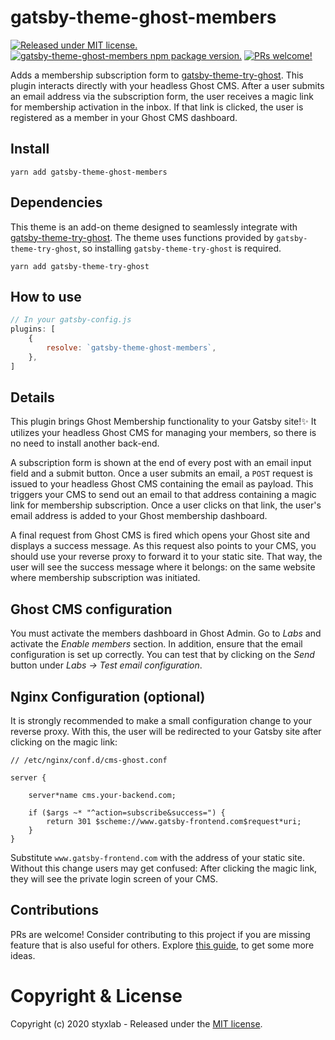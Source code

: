 # gatsby-theme-ghost-members
[![Released under MIT license.](https://badgen.net/github/license/micromatch/micromatch)](https://github.com/styxlab/gatsby-theme-ghost-members/blob/master/LICENSE)
[![gatsby-theme-ghost-members npm package version.](https://badgen.net/npm/v/gatsby-theme-ghost-members)](https://www.npmjs.org/package/gatsby-theme-ghost-members)
[![PRs welcome!](https://img.shields.io/badge/PRs-welcome-brightgreen.svg)]()

Adds a membership subscription form to [gatsby-theme-try-ghost](https://github.com/styxlab/gatsby-theme-try-ghost/tree/master/packages/gatsby-theme-try-ghost). This plugin interacts directly with your headless Ghost CMS. After a user submits an email address via the subscription form, the user receives a magic link for membership activation in the inbox. If that link is clicked, the user is registered as a member in your Ghost CMS dashboard.

## Install

`yarn add gatsby-theme-ghost-members`


## Dependencies

This theme is an add-on theme designed to seamlessly integrate with [gatsby-theme-try-ghost](https://github.com/styxlab/gatsby-theme-try-ghost/tree/master/packages/gatsby-theme-try-ghost). The theme uses functions provided by `gatsby-theme-try-ghost`, so installing `gatsby-theme-try-ghost` is required.

`yarn add gatsby-theme-try-ghost`

## How to use

```javascript
// In your gatsby-config.js
plugins: [
    {
        resolve: `gatsby-theme-ghost-members`,
    },
]
```

## Details

This plugin brings Ghost Membership functionality to your Gatsby site!✨ It utilizes your headless Ghost CMS for managing your members, so there is no need to install another back-end.

A subscription form is shown at the end of every post with an email input field and a submit button. Once a user submits an email, a `POST` request is issued to your headless Ghost CMS containing the email as payload. This triggers your CMS to send out an email to that address containing a magic link for membership subscription. Once a user clicks on that link, the user's email address is added to your Ghost membership dashboard.

A final request from Ghost CMS is fired which opens your Ghost site and displays a success message. As this request also points to your CMS, you should use your reverse proxy to forward it to your static site. That way, the user will see the success message where it belongs: on the same website where membership subscription was initiated.


## Ghost CMS configuration

You must activate the members dashboard in Ghost Admin. Go to *Labs* and activate the *Enable members* section. In addition, ensure that the email configuration is set up correctly. You can test that by clicking on the *Send* button under *Labs -> Test email configuration*.


## Nginx Configuration (optional)

It is strongly recommended to make a small configuration change to your reverse proxy. With this, the user will be redirected to your Gatsby site after clicking on the magic link:

```text
// /etc/nginx/conf.d/cms-ghost.conf

server {

    server*name cms.your-backend.com;

    if ($args ~* "^action=subscribe&success=") {
        return 301 $scheme://www.gatsby-frontend.com$request*uri;
    }
}

```

Substitute `www.gatsby-frontend.com` with the address of your static site. Without this change users may get confused: After clicking the magic link, they will see the private login screen of your CMS.

## Contributions

PRs are welcome! Consider contributing to this project if you are missing feature that is also useful for others. Explore [this guide](https://github.com/styxlab/gatsby-theme-try-ghost/tree/master/CONTRIBUTING.md), to get some more ideas.


# Copyright & License

Copyright (c) 2020 styxlab - Released under the [MIT license](LICENSE).
